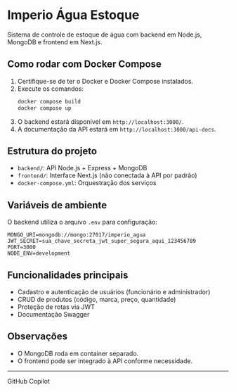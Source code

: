 # Imperio Água Estoque

Sistema de controle de estoque de água com backend em Node.js, MongoDB e frontend em Next.js.

## Como rodar com Docker Compose

1. Certifique-se de ter o Docker e Docker Compose instalados.
2. Execute os comandos:
   ```bash
   docker compose build
   docker compose up
   ```
3. O backend estará disponível em `http://localhost:3000/`.
4. A documentação da API estará em `http://localhost:3000/api-docs`.

## Estrutura do projeto
- `backend/`: API Node.js + Express + MongoDB
- `frontend/`: Interface Next.js (não conectada à API por padrão)
- `docker-compose.yml`: Orquestração dos serviços

## Variáveis de ambiente
O backend utiliza o arquivo `.env` para configuração:
```
MONGO_URI=mongodb://mongo:27017/imperio_agua
JWT_SECRET=sua_chave_secreta_jwt_super_segura_aqui_123456789
PORT=3000
NODE_ENV=development
```

## Funcionalidades principais
- Cadastro e autenticação de usuários (funcionário e administrador)
- CRUD de produtos (código, marca, preço, quantidade)
- Proteção de rotas via JWT
- Documentação Swagger

## Observações
- O MongoDB roda em container separado.
- O frontend pode ser integrado à API conforme necessidade.

---
GitHub Copilot